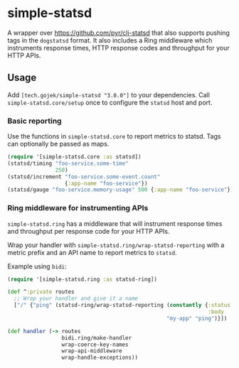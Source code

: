 # simple-statsd

A wrapper over https://github.com/pyr/clj-statsd that also supports pushing tags in the `dogstatsd` format. It also includes a Ring middleware which instruments response times, HTTP response codes and throughput for your HTTP APIs.

## Usage
Add `[tech.gojek/simple-statsd "3.0.0"]` to your dependencies.
Call `simple-statsd.core/setup` once to configure the `statsd` host and port.

### Basic reporting
Use the functions in `simple-statsd.core` to report metrics to statsd. Tags can optionally be passed as maps.

```clojure
(require '[simple-statsd.core :as statsd])
(statsd/timing "foo-service.some-time"
               250)
(statsd/increment "foo-service.some-event.count"
                  {:app-name "foo-service"})
(statsd/gauge "foo-service.memory-usage" 500 {:app-name "foo-service"})
```

### Ring middleware for instrumenting APIs
`simple-statsd.ring` has a middleware that will instrument response times and throughput per response code for your HTTP APIs.

Wrap your handler with `simple-statsd.ring/wrap-statsd-reporting` with a metric prefix and an API name to report metrics to `statsd`.

Example using `bidi`:
```clojure
(require '[simple-statsd.ring :as statsd-ring])

(def ^:private routes
  ;; Wrap your handler and give it a name
  ["/" {"ping" (statsd-ring/wrap-statsd-reporting (constantly {:status 200
                                                               :body   "pong"})
                                                  "my-app" "ping")}])

(def handler (-> routes
                 bidi.ring/make-handler
                 wrap-coerce-key-names
                 wrap-api-middleware
                 wrap-handle-exceptions))
```
